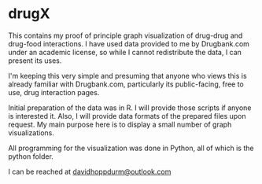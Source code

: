 # drugX
This contains my proof of principle graph visualization of drug-drug and drug-food interactions. I have used data provided to me by Drugbank.com under an academic license, so while I cannot redistribute the data, I can present its uses.

I'm keeping this very simple and presuming that anyone who views this is already familiar with Drugbank.com, particularly its public-facing, free to use, drug interaction pages.

Initial preparation of the data was in R. I will provide those scripts if anyone is interested it. Also, I will provide data formats of the prepared files upon request. My main purpose here is to display a small number of graph visualizations.

All programming for the visualization was done in Python, all of which is the python folder.

I can be reached at davidhoppdurm@outlook.com
